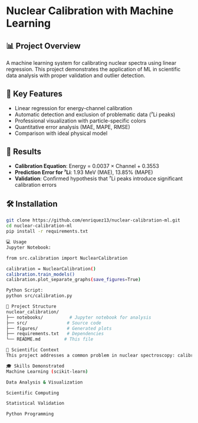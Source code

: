 # Nuclear Calibration with Machine Learning

## 📊 Project Overview
A machine learning system for calibrating nuclear spectra using linear regression. This project demonstrates the application of ML in scientific data analysis with proper validation and outlier detection.

## 🎯 Key Features
- Linear regression for energy-channel calibration
- Automatic detection and exclusion of problematic data (⁷Li peaks)
- Professional visualization with particle-specific colors
- Quantitative error analysis (MAE, MAPE, RMSE)
- Comparison with ideal physical model

## 🚀 Results
- **Calibration Equation**: Energy = 0.0037 × Channel + 0.3553
- **Prediction Error for ⁷Li**: 1.93 MeV (MAE), 13.85% (MAPE)
- **Validation**: Confirmed hypothesis that ⁷Li peaks introduce significant calibration errors

## 🛠️ Installation
```bash
git clone https://github.com/enriquez13/nuclear-calibration-ml.git
cd nuclear-calibration-ml
pip install -r requirements.txt

💻 Usage
Jupyter Notebook:

from src.calibration import NuclearCalibration

calibration = NuclearCalibration()
calibration.train_models()
calibration.plot_separate_graphs(save_figures=True)

Python Script:
python src/calibration.py

📁 Project Structure
nuclear_calibration/
├── notebooks/          # Jupyter notebook for analysis
├── src/               # Source code
├── figures/           # Generated plots
├── requirements.txt   # Dependencies
└── README.md         # This file

🔬 Scientific Context
This project addresses a common problem in nuclear spectroscopy: calibrating detector channels to energy values. The ML approach provides a quantitative method for identifying and handling problematic measurements.

🎓 Skills Demonstrated
Machine Learning (scikit-learn)

Data Analysis & Visualization

Scientific Computing

Statistical Validation

Python Programming



